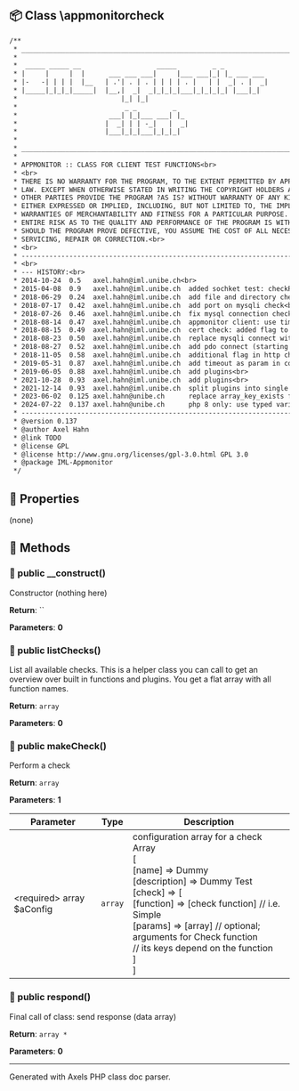 ## 📦 Class \appmonitorcheck

```txt
/**
 * ____________________________________________________________________________
 * 
 *  _____ _____ __                   _____         _ _           
 * |     |     |  |      ___ ___ ___|     |___ ___|_| |_ ___ ___ 
 * |-   -| | | |  |__   | .'| . | . | | | | . |   | |  _| . |  _|
 * |_____|_|_|_|_____|  |__,|  _|  _|_|_|_|___|_|_|_|_| |___|_|  
 *                          |_| |_|                              
 *                           _ _         _                                            
 *                       ___| |_|___ ___| |_                                          
 *                      |  _| | | -_|   |  _|                                         
 *                      |___|_|_|___|_|_|_|   
 *                                                               
 * ____________________________________________________________________________
 * 
 * APPMONITOR :: CLASS FOR CLIENT TEST FUNCTIONS<br>
 * <br>
 * THERE IS NO WARRANTY FOR THE PROGRAM, TO THE EXTENT PERMITTED BY APPLICABLE <br>
 * LAW. EXCEPT WHEN OTHERWISE STATED IN WRITING THE COPYRIGHT HOLDERS AND/OR <br>
 * OTHER PARTIES PROVIDE THE PROGRAM ?AS IS? WITHOUT WARRANTY OF ANY KIND, <br>
 * EITHER EXPRESSED OR IMPLIED, INCLUDING, BUT NOT LIMITED TO, THE IMPLIED <br>
 * WARRANTIES OF MERCHANTABILITY AND FITNESS FOR A PARTICULAR PURPOSE. THE <br>
 * ENTIRE RISK AS TO THE QUALITY AND PERFORMANCE OF THE PROGRAM IS WITH YOU. <br>
 * SHOULD THE PROGRAM PROVE DEFECTIVE, YOU ASSUME THE COST OF ALL NECESSARY <br>
 * SERVICING, REPAIR OR CORRECTION.<br>
 * <br>
 * --------------------------------------------------------------------------------<br>
 * <br>
 * --- HISTORY:<br>
 * 2014-10-24  0.5   axel.hahn@iml.unibe.ch<br>
 * 2015-04-08  0.9   axel.hahn@iml.unibe.ch  added sochket test: checkPortTcp<br>
 * 2018-06-29  0.24  axel.hahn@iml.unibe.ch  add file and directory checks<br>
 * 2018-07-17  0.42  axel.hahn@iml.unibe.ch  add port on mysqli check<br>
 * 2018-07-26  0.46  axel.hahn@iml.unibe.ch  fix mysql connection check with empty port param<br>
 * 2018-08-14  0.47  axel.hahn@iml.unibe.ch  appmonitor client: use timeout of 5 sec for tcp socket connections<br>
 * 2018-08-15  0.49  axel.hahn@iml.unibe.ch  cert check: added flag to skip verification<br>
 * 2018-08-23  0.50  axel.hahn@iml.unibe.ch  replace mysqli connect with mysqli real connect (to use a timeout)<br>
 * 2018-08-27  0.52  axel.hahn@iml.unibe.ch  add pdo connect (starting with mysql)<br>
 * 2018-11-05  0.58  axel.hahn@iml.unibe.ch  additional flag in http check to show content<br>
 * 2019-05-31  0.87  axel.hahn@iml.unibe.ch  add timeout as param in connective checks (http, tcp, databases)<br>
 * 2019-06-05  0.88  axel.hahn@iml.unibe.ch  add plugins<br>
 * 2021-10-28  0.93  axel.hahn@iml.unibe.ch  add plugins<br>
 * 2021-12-14  0.93  axel.hahn@iml.unibe.ch  split plugins into single files; added key group in a check<br>
 * 2023-06-02  0.125 axel.hahn@unibe.ch      replace array_key_exists for better readability
 * 2024-07-22  0.137 axel.hahn@unibe.ch      php 8 only: use typed variables
 * --------------------------------------------------------------------------------<br>
 * @version 0.137
 * @author Axel Hahn
 * @link TODO
 * @license GPL
 * @license http://www.gnu.org/licenses/gpl-3.0.html GPL 3.0
 * @package IML-Appmonitor
 */
```

## 🔶 Properties

(none)

## 🔷 Methods

### 🔹 public __construct()

Constructor (nothing here)


**Return**: ``

**Parameters**: **0**


### 🔹 public listChecks()

List all available checks. This is a helper class you can callto get an overview over built in functions and plugins. You get a flat array with all function names.

**Return**: `array`

**Parameters**: **0**


### 🔹 public makeCheck()

Perform a check

**Return**: `array`

**Parameters**: **1**

| Parameter | Type | Description
|--         |--    |--
| \<required\> array $aConfig | `array` | configuration array for a check<br>Array<br>[<br>    [name] => Dummy<br>    [description] => Dummy Test<br>    [check] => [<br>        [function] => [check function] // i.e. Simple<br>        [params] => [array]            // optional; arguments for Check function<br>                                       // its keys depend on the function  <br>    ]<br>]


### 🔹 public respond()

Final call of class: send response (data array)

**Return**: `array *`

**Parameters**: **0**




---
Generated with Axels PHP class doc parser.